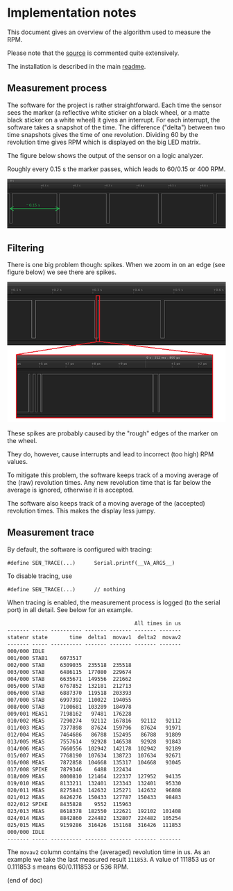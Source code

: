 # Implementation notes
This document gives an overview of the algorithm used to measure the RPM.

Please note that the [source](mRPM/mRPM.ino) is commented quite extensively.

The installation is described in the main [readme](README.md).

## Measurement process

The software for the project is rather straightforward.
Each time the sensor sees the marker (a reflective white sticker on a black wheel, or a matte black sticker on a white wheel) it gives an interrupt.
For each interrupt, the software takes a snapshot of the time.
The difference ("delta") between two time snapshots gives the time of one revolution.
Dividing 60 by the revolution time gives RPM which is displayed on the big LED matrix.

The figure below shows the output of the sensor on a logic analyzer.

Roughly every 0.15 s the marker passes, which leads to 60/0.15 or 400 RPM.

  ![signal](implnotes-signal.png)

## Filtering

There is one big problem though: spikes.
When we zoom in on an edge (see figure below) we see there are spikes.

  ![spikes](implnotes-spikes.png)


These spikes are probably caused by the "rough" edges of the marker on the wheel.

They do, however, cause interrupts and lead to incorrect (too high) RPM values.

To mitigate this problem, the software keeps track of a moving average of the (raw) revolution times.
Any new revolution time that is far below the average is ignored, otherwise it is accepted.

The software also keeps track of a moving average of the (accepted) revolution times.
This makes the display less jumpy.

## Measurement trace
By default, the software is configured with tracing:
```
#define SEN_TRACE(...)      Serial.printf(__VA_ARGS__)
```
To disable tracing, use
```
#define SEN_TRACE(...)      // nothing
```

When tracing is enabled, the measurement process is logged (to the serial port) in all detail.
See below for an example.

```
                                         All times in us
------- ----- ---------- ------- ------- ------- -------
statenr state       time  delta1  movav1  delta2  movav2
------- ----- ---------- ------- ------- ------- -------
000/000 IDLE
001/000 STAB1    6073517
002/000 STAB     6309035  235518  235518
003/000 STAB     6486115  177080  229674
004/000 STAB     6635671  149556  221662
005/000 STAB     6767852  132181  212713
006/000 STAB     6887370  119518  203393
007/000 STAB     6997392  110022  194055
008/000 STAB     7100681  103289  184978
009/001 MEAS1    7198162   97481  176228
010/002 MEAS     7290274   92112  167816   92112   92112
011/003 MEAS     7377898   87624  159796   87624   91971
012/004 MEAS     7464686   86788  152495   86788   91809
013/005 MEAS     7557614   92928  146538   92928   91843
014/006 MEAS     7660556  102942  142178  102942   92189
015/007 MEAS     7768190  107634  138723  107634   92671
016/008 MEAS     7872858  104668  135317  104668   93045
017/008 SPIKE    7879346    6488  122434
018/009 MEAS     8000810  121464  122337  127952   94135
019/010 MEAS     8133211  132401  123343  132401   95330
020/011 MEAS     8275843  142632  125271  142632   96808
021/012 MEAS     8426276  150433  127787  150433   98483
022/012 SPIKE    8435828    9552  115963
023/013 MEAS     8618378  182550  122621  192102  101408
024/014 MEAS     8842860  224482  132807  224482  105254
025/015 MEAS     9159286  316426  151168  316426  111853
000/000 IDLE
------- ----- ---------- ------- ------- ------- -------
```

The `movav2` column contains the (averaged) revolution time in us.
As an example we take the last measured result `111853`.
A value of 111853 us or 0.111853 s means 60/0.111853 or 536 RPM.

(end of doc)
